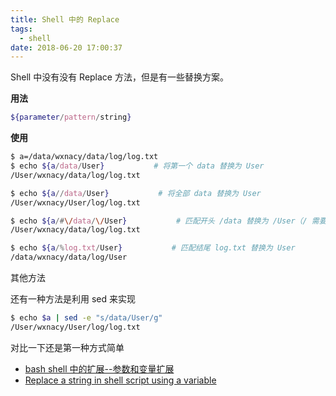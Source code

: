 ```yaml
---
title: Shell 中的 Replace
tags:
  - shell
date: 2018-06-20 17:00:37
---
```



Shell 中没有没有 Replace 方法，但是有一些替换方案。

<!-- more --><!-- toc -->

**用法**

```bash
${parameter/pattern/string}
```

**使用**

```bash
$ a=/data/wxnacy/data/log/log.txt
$ echo ${a/data/User}           # 将第一个 data 替换为 User
/User/wxnacy/data/log/log.txt

$ echo ${a//data/User}           # 将全部 data 替换为 User
/User/wxnacy/User/log/log.txt

$ echo ${a/#\/data/\/User}           # 匹配开头 /data 替换为 /User（/ 需要转义）
/User/wxnacy/data/log/log.txt

$ echo ${a/%log.txt/User}           # 匹配结尾 log.txt 替换为 User
/data/wxnacy/data/log/User
```

其他方法

还有一种方法是利用 sed 来实现

```bash
$ echo $a | sed -e "s/data/User/g"
/User/wxnacy/User/log/log.txt
```

对比一下还是第一种方式简单

- [bash shell 中的扩展--参数和变量扩展](http://blog.51cto.com/xuke1668/868683)
- [Replace a string in shell script using a variable](https://stackoverflow.com/questions/3306007/replace-a-string-in-shell-script-using-a-variable)
